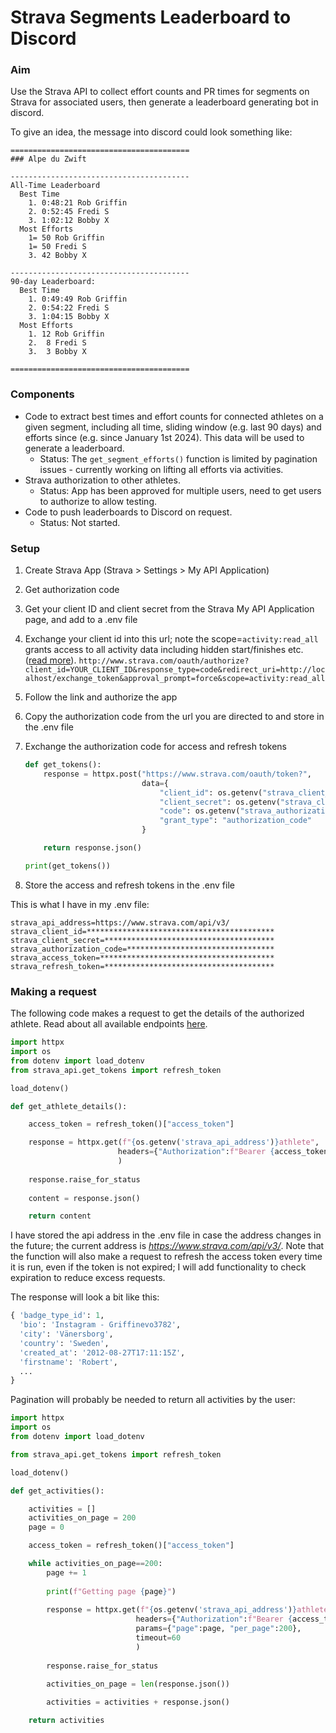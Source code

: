 # Strava Segments Leaderboard to Discord

### Aim 

Use the Strava API to collect effort counts and PR times for segments on Strava for associated users, then generate a leaderboard generating bot in discord.

To give an idea, the message into discord could look something like:


```
======================================== 
### Alpe du Zwift

----------------------------------------
All-Time Leaderboard
  Best Time
    1. 0:48:21 Rob Griffin
    2. 0:52:45 Fredi S
    3. 1:02:12 Bobby X
  Most Efforts
    1= 50 Rob Griffin
    1= 50 Fredi S
    3. 42 Bobby X

----------------------------------------
90-day Leaderboard:
  Best Time
    1. 0:49:49 Rob Griffin
    2. 0:54:22 Fredi S
    3. 1:04:15 Bobby X
  Most Efforts
    1. 12 Rob Griffin
    2.  8 Fredi S
    3.  3 Bobby X

========================================
```


### Components

- Code to extract best times and effort counts for connected athletes on a given segment, including all time, sliding window (e.g. last 90 days) and efforts since (e.g. since January 1st 2024). This data will be used to generate a leaderboard.
  - Status: The `get_segment_efforts()` function is limited by pagination issues - currently working on lifting all efforts via activities.
- Strava authorization to other athletes.
  - Status: App has been approved for multiple users, need to get users to authorize to allow testing.
- Code to push leaderboards to Discord on request.
  - Status: Not started.



### Setup

1. Create Strava App (Strava > Settings > My API Application)

1. Get authorization code
  1. Get your client ID and client secret from the Strava My API Application page, and add to a .env file
  1. Exchange your client id into this url; note the scope=`activity:read_all` grants access to all activity data including hidden start/finishes etc. ([read more](https://developers.strava.com/docs/authentication/)).
  `http://www.strava.com/oauth/authorize?client_id=YOUR_CLIENT_ID&response_type=code&redirect_uri=http://localhost/exchange_token&approval_prompt=force&scope=activity:read_all`
  1. Follow the link and authorize the app
  1. Copy the authorization code from the url you are directed to and store in the .env file

1. Exchange the authorization code for access and refresh tokens

    ```python
    def get_tokens():
        response = httpx.post("https://www.strava.com/oauth/token?",
                              data={
                                  "client_id": os.getenv("strava_client_id"),
                                  "client_secret": os.getenv("strava_client_secret"),
                                  "code": os.getenv("strava_authorization_code"),
                                  "grant_type": "authorization_code"
                              }

        return response.json()

    print(get_tokens())
    ```
  
1.  Store the access and refresh tokens in the .env file

This is what I have in my .env file:

```
strava_api_address=https://www.strava.com/api/v3/
strava_client_id=******************************************
strava_client_secret=**************************************
strava_authorization_code=********************************* 
strava_access_token=***************************************
strava_refresh_token=**************************************
```


### Making a request

The following code makes a request to get the details of the authorized athlete. Read about all available endpoints [here](https://developers.strava.com/docs/reference/).

```python
import httpx
import os
from dotenv import load_dotenv
from strava_api.get_tokens import refresh_token

load_dotenv()

def get_athlete_details():

    access_token = refresh_token()["access_token"]

    response = httpx.get(f"{os.getenv('strava_api_address')}athlete",
                        headers={"Authorization":f"Bearer {access_token}"}
                        )
    
    response.raise_for_status
    
    content = response.json()

    return content
```

I have stored the api address in the .env file in case the address changes in the future; the current address is *https://www.strava.com/api/v3/*. Note that the function will also make a request to refresh the access token every time it is run, even if the token is not expired; I will add functionality to check expiration to reduce excess requests. 

The response will look a bit like this:

```python
{ 'badge_type_id': 1,
  'bio': 'Instagram - Griffinevo3782',
  'city': 'Vänersborg',
  'country': 'Sweden',
  'created_at': '2012-08-27T17:11:15Z',
  'firstname': 'Robert',
  ...
}  
```

Pagination will probably be needed to return all activities by the user:

```python
import httpx
import os
from dotenv import load_dotenv

from strava_api.get_tokens import refresh_token

load_dotenv()

def get_activities():

    activities = []
    activities_on_page = 200
    page = 0

    access_token = refresh_token()["access_token"]

    while activities_on_page==200:
        page += 1
        
        print(f"Getting page {page}")
        
        response = httpx.get(f"{os.getenv('strava_api_address')}athlete/activities",
                            headers={"Authorization":f"Bearer {access_token}"},
                            params={"page":page, "per_page":200},
                            timeout=60
                            )
        
        response.raise_for_status
        
        activities_on_page = len(response.json())

        activities = activities + response.json()

    return activities
```